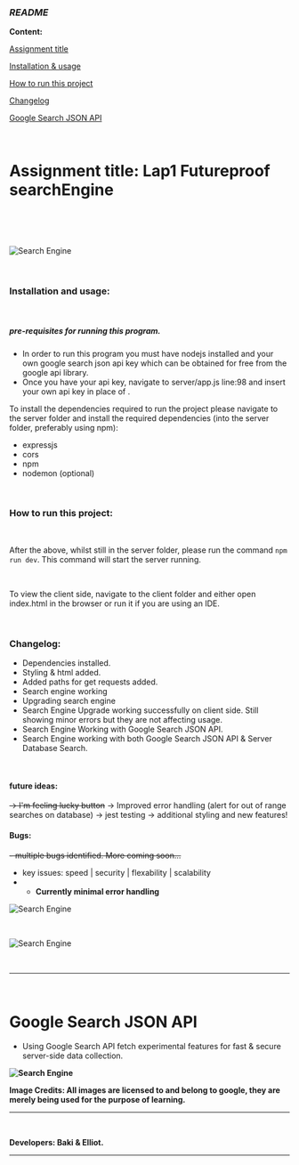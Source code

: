 ### _README_   

**Content:**

[Assignment title](#assignment-title-lap1-futureproof-searchengine)

[Installation & usage](installation-and-usage)

[How to run this project](how-to-run-this-project)

[Changelog](changelog)

[Google Search JSON API](google-search-json-api)

<br>


# Assignment title: Lap1 Futureproof searchEngine

<br>

<br>

<br>


![Search Engine](https://i.imgur.com/QeXbemh.jpg)

<br>

### Installation and usage:

<br>

##### pre-requisites for running this program.
- In order to run this program you must have nodejs installed and your own google search json api key which can be obtained for free from the google api library.
- Once you have your api key, navigate to server/app.js line:98 and insert your own api key in place of <ADD-API-KEY-HERE>.

To install the dependencies required to run the project please navigate to the server folder and install the required dependencies (into the server folder, preferably using npm):
- expressjs
- cors
- npm
- nodemon (optional)

<br>


### How to run this project:

<br>

After the above, whilst still in the server folder, please run the command `npm run dev`. This command will start the server running.

<br>

To view the client side, navigate to the client folder and either open index.html in the browser or run it if you are using an IDE.

<br>

### Changelog:

- Dependencies installed.
- Styling & html added.
- Added paths for get requests added.
- Search engine working
- Upgrading search engine
- Search Engine Upgrade working successfully on client side. Still showing minor errors but they are not affecting usage.
- Search Engine Working with Google Search JSON API.
- Search Engine working with both Google Search JSON API & Server Database Search.

<br>

#### future ideas:
~~-> I'm feeling lucky button~~
-> Improved error handling (alert for out of range searches on database)
-> jest testing
-> additional styling and new features!

#### Bugs:

~~- multiple bugs identified. More coming soon...~~
- key issues: speed | security | flexability | scalability
- - **Currently minimal error handling**



![Search Engine](https://i.imgur.com/qRxs7kT.jpg)

<br>

![Search Engine](https://i.imgur.com/1IHKFWH.jpg)

<br>

<hr>

<br>

# Google Search JSON API
- Using Google Search API fetch experimental features for fast & secure server-side data collection.

<b>

![Search Engine](https://i.imgur.com/zUgmxr7.png)


<b>

Image Credits: All images are licensed to and belong to google, they are merely being used for the purpose of learning.
  
<b>
  
<hr>
  
<br>

Developers: Baki & Elliot.
  
<b>
  
<hr>
  
<b>
